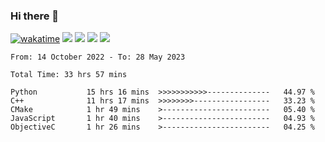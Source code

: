 ### Hi there 👋
[![wakatime](https://wakatime.com/badge/user/368879df-dc38-4b1a-86c4-8a2054a0e074.svg)](https://wakatime.com/@368879df-dc38-4b1a-86c4-8a2054a0e074)
<img src="https://img.shields.io/badge/Windows-0078D6?style=flat&logo=Windows&logoColor=white">
<img src="https://img.shields.io/badge/IntelliJ_IDEA-000000.svg?style=flat&logo=IntelliJ-IDEA&logoColor=white">
<img src="https://img.shields.io/badge/Visual_Studio_Code-007ACC?style=flat&logo=Visual-Studio-Code&logoColor=white">
<img src="https://img.shields.io/badge/Discord-5865F2?label=kano%233578&style=flat&logo=discord&logoColor=white">
<br>


<!--START_SECTION:waka-->

```text
From: 14 October 2022 - To: 28 May 2023

Total Time: 33 hrs 57 mins

Python           15 hrs 16 mins  >>>>>>>>>>>--------------   44.97 %
C++              11 hrs 17 mins  >>>>>>>>-----------------   33.23 %
CMake            1 hr 49 mins    >------------------------   05.40 %
JavaScript       1 hr 40 mins    >------------------------   04.93 %
ObjectiveC       1 hr 26 mins    >------------------------   04.25 %
```

<!--END_SECTION:waka-->
